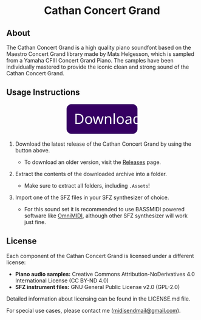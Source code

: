 <h1 align="center">Cathan Concert Grand</h1>

## About

The Cathan Concert Grand is a high quality piano soundfont based on the Maestro Concert Grand library made by Mats Helgesson, which is sampled from a Yamaha CFIII Concert Grand Piano. The samples have been individually mastered to provide the iconic clean and strong sound of the Cathan Concert Grand.

## Usage Instructions

<p align="center">
    <a href="https://github.com/MyBlackMIDIScore/CathanConcertGrand/archive/refs/tags/2.0.zip">
        <img src="https://raw.githubusercontent.com/MyBlackMIDIScore/AmethystImperialGrand/332fea447ae96ae2f53fc9c67a7ad7cb54c73baf/.Assets/Images/download_btn.svg" height=80/>
    </a>
</p>

1. Download the latest release of the Cathan Concert Grand by using the button above.
    - To download an older version, visit the [Releases](https://github.com/MyBlackMIDIScore/CathanConcertGrand/releases) page.

2. Extract the contents of the downloaded archive into a folder.
    - Make sure to extract all folders, including `.Assets`!

3. Import one of the SFZ files in your SFZ synthesizer of choice.
    - For this sound set it is recommended to use BASSMIDI powered software like [OmniMIDI](https://github.com/KeppySoftware/OmniMIDI), although other SFZ synthesizer will work just fine.

## License

Each component of the Cathan Concert Grand is licensed under a different license:

- **Piano audio samples:** Creative Commons Attribution-NoDerivatives 4.0 International License (CC BY-ND 4.0)
- **SFZ instrument files:** GNU General Public License v2.0 (GPL-2.0)

Detailed information about licensing can be found in the LICENSE.md file.

For special use cases, please contact me (midisendmail@gmail.com).
